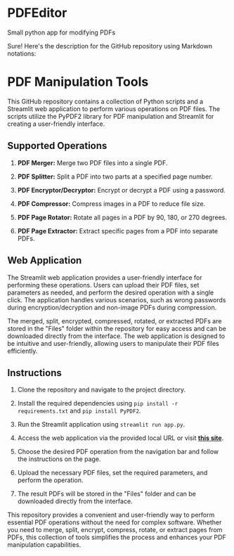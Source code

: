 # PDFEditor
Small python app for modifying PDFs

Sure! Here's the description for the GitHub repository using Markdown notations:

# PDF Manipulation Tools

This GitHub repository contains a collection of Python scripts and a Streamlit web application to perform various operations on PDF files. The scripts utilize the PyPDF2 library for PDF manipulation and Streamlit for creating a user-friendly interface.

## Supported Operations

1. **PDF Merger:** Merge two PDF files into a single PDF.

2. **PDF Splitter:** Split a PDF into two parts at a specified page number.

3. **PDF Encryptor/Decryptor:** Encrypt or decrypt a PDF using a password.

4. **PDF Compressor:** Compress images in a PDF to reduce file size.

5. **PDF Page Rotator:** Rotate all pages in a PDF by 90, 180, or 270 degrees.

6. **PDF Page Extractor:** Extract specific pages from a PDF into separate PDFs.

## Web Application

The Streamlit web application provides a user-friendly interface for performing these operations. Users can upload their PDF files, set parameters as needed, and perform the desired operation with a single click. The application handles various scenarios, such as wrong passwords during encryption/decryption and non-image PDFs during compression.

The merged, split, encrypted, compressed, rotated, or extracted PDFs are stored in the "Files" folder within the repository for easy access and can be downloaded directly from the interface. The web application is designed to be intuitive and user-friendly, allowing users to manipulate their PDF files efficiently.

## Instructions

1. Clone the repository and navigate to the project directory.

2. Install the required dependencies using `pip install -r requirements.txt` and `pip install PyPDF2`. 

3. Run the Streamlit application using `streamlit run app.py`.

4. Access the web application via the provided local URL or visit [**this site**]('pdfeditor.streamlit.app').

5. Choose the desired PDF operation from the navigation bar and follow the instructions on the page.

6. Upload the necessary PDF files, set the required parameters, and perform the operation.

7. The result PDFs will be stored in the "Files" folder and can be downloaded directly from the interface.

This repository provides a convenient and user-friendly way to perform essential PDF operations without the need for complex software. Whether you need to merge, split, encrypt, compress, rotate, or extract pages from PDFs, this collection of tools simplifies the process and enhances your PDF manipulation capabilities.
